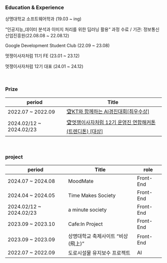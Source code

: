 
<h3>Education & Experience</h3>
<p>상명대학교 소프트웨어학과 (19.03 ~ ing) </p>
<p>“인공지능_데이터 분석과 이미지 처리를 위한 딥러닝 활용“ 과정 수료 / 기관: 정보통신산업진흥원(22.08.08 ~ 22.08.12)﻿ </p>
<p>Google Development Student Club (22.09 ~ 23.08) </p>
<p>멋쟁이사자처럼 11기 FE (23.01 ~ 23.12)</p>
<p>멋쟁이사자처럼 12기 대표 (24.01 ~ 24.12) </p>
</p>
<br>
<h3>Prize</h3>

| period | Title |
| ------------ | ------------- |
| 2022.07 ~ 2022.09 | [🏆KT와 함께하는 AI경진대회[최우수상]](https://github.com/hyeongjun6364/kt_al_road_facility_maintenance)  |
| 2024.02/12 ~ 2024.02/23 | [🏆멋쟁이사자처럼 12기 운영진 연합해커톤(트렌디톤) [대상]](https://github.com/a-minute-society/front-end) |
<br>
<h3>project</h3>


| period | Title | role |
| ------------ | ------------- | -------------|
| 2024.07 ~ 2024.08 | MoodMate | Front-End |
| 2024.04 ~ 2024.05 | Time Makes Society | Front-End |
| 2024.02/12 ~ 2024.02/23 | a minute society | Front-End |
| 2023.09 ~ 2023.10 | Cafe:In Project | Front-End |
| 2023.09 ~ 2023.09 | 상명대학교 축제사이트 ﻿“비상(飛上)” | Front-End |
| 2022.07 ~ 2022.09 | 도로시설물 유지보수 프로젝트 | AI |
<br>


</div>
